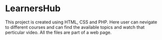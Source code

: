 # LearnersHub
This project is created using HTML, CSS and PHP. Here user can nevigate to different courses and can find the available topics and watch that perticular video.
All the files are part of a web page. 
